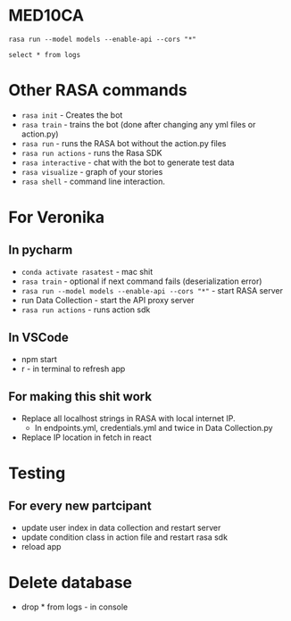 # MED10CA
`rasa run --model models --enable-api --cors "*"`

`select * from logs`


# Other RASA commands
- `rasa init` - Creates the bot
- `rasa train` - trains the bot (done after changing any yml files or action.py)
- `rasa run` - runs the RASA bot without the action.py files
- `rasa run actions` - runs the Rasa SDK
- `rasa interactive` - chat with the bot to generate test data
- `rasa visualize` - graph of your stories
- `rasa shell` - command line interaction.


# For Veronika
## In pycharm
- `conda activate rasatest` - mac shit
- `rasa train` - optional if next command fails (deserialization error)
- `rasa run --model models --enable-api --cors "*"` - start RASA server
- run Data Collection - start the API proxy server
- `rasa run actions` - runs action sdk

## In VSCode
- npm start
- r - in terminal to refresh app

## For making this shit work
- Replace all localhost strings in RASA with local internet IP.
  - In endpoints.yml, credentials.yml and twice in Data Collection.py
- Replace IP location in fetch in react


# Testing
## For every new partcipant
- update user index in data collection and restart server
- update condition class in action file and restart rasa sdk
- reload app



# Delete database
- drop * from logs - in console